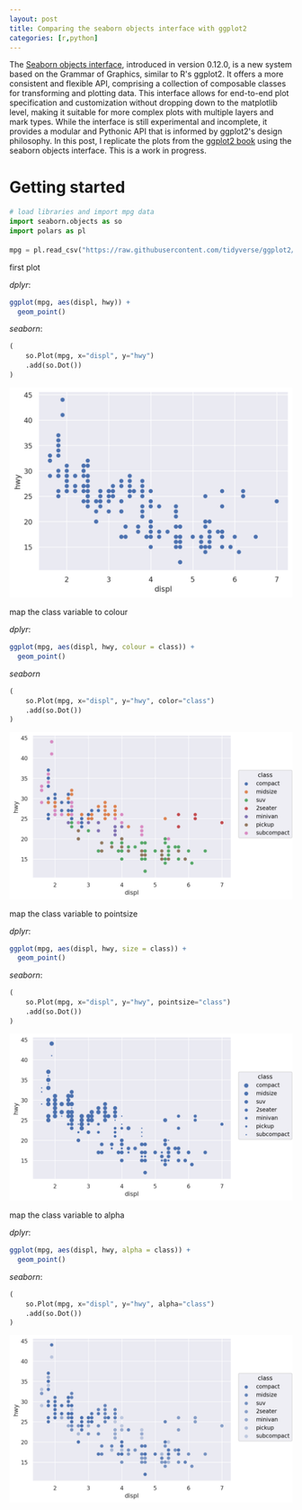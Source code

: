 ```yaml
---
layout: post
title: Comparing the seaborn objects interface with ggplot2
categories: [r,python]
---
```


The [Seaborn objects interface](https://seaborn.pydata.org/tutorial/objects_interface.html), introduced in version 0.12.0, is a new system based on the Grammar of Graphics, similar to R's ggplot2. 
It offers a more consistent and flexible API, comprising a collection of composable classes for transforming and plotting data. 
This interface allows for end-to-end plot specification and customization without dropping down to the matplotlib level, making it suitable for more complex plots with multiple layers and mark types. 
While the interface is still experimental and incomplete, it provides a modular and Pythonic API that is informed by ggplot2's design philosophy.
In this post, I replicate the plots from the [ggplot2 book](https://ggplot2-book.org/getting-started) using the seaborn objects interface.
This is a work in progress.

# Getting started

```python
# load libraries and import mpg data
import seaborn.objects as so
import polars as pl

mpg = pl.read_csv("https://raw.githubusercontent.com/tidyverse/ggplot2/main/data-raw/mpg.csv")
```
first plot

*dplyr*:
```r
ggplot(mpg, aes(displ, hwy)) + 
  geom_point()
```

*seaborn*:
```python
(
    so.Plot(mpg, x="displ", y="hwy")
    .add(so.Dot())
)
```
![](/images/output1.png)

map the class variable to colour

*dplyr*:
```r
ggplot(mpg, aes(displ, hwy, colour = class)) + 
  geom_point()
```

*seaborn*
```python
(
    so.Plot(mpg, x="displ", y="hwy", color="class")
    .add(so.Dot())
)
```
![](/images/output2.png)

map the class variable to pointsize

*dplyr*:
```r
ggplot(mpg, aes(displ, hwy, size = class)) + 
  geom_point()
```

*seaborn*:
```python
(
    so.Plot(mpg, x="displ", y="hwy", pointsize="class")
    .add(so.Dot())
)
```
![](/images/output3.png)

map the class variable to alpha

*dplyr*:
```r
ggplot(mpg, aes(displ, hwy, alpha = class)) + 
  geom_point()
```

*seaborn*:
```python
(
    so.Plot(mpg, x="displ", y="hwy", alpha="class")
    .add(so.Dot())
)
```
![](/images/output4.png)




